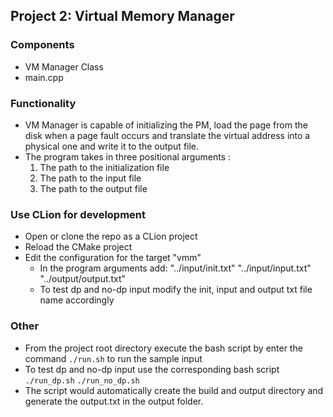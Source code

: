 Project 2: Virtual Memory Manager 
---

### Components
* VM Manager Class
* main.cpp

### Functionality
* VM Manager is capable of initializing the PM, load the page from the disk when a page fault occurs and translate the virtual address into a physical one and write it to the output file.
* The program takes in three positional arguments :
  1) The path to the initialization file
  2) The path to the input file
  3) The path to the output file

### Use CLion for development
* Open or clone the repo as a CLion project
* Reload the CMake project
* Edit the configuration for the target "vmm"
  * In the program arguments add: "../input/init.txt" "../input/input.txt" "../output/output.txt"
  * To test dp and no-dp input modify the init, input and output txt file name accordingly

### Other
* From the project root directory execute the bash script by enter the command ``./run.sh`` to run the sample input
* To test dp and no-dp input use the corresponding bash script ``./run_dp.sh`` ``./run_no_dp.sh``
* The script would automatically create the build and output directory and generate the output.txt in the output folder.
